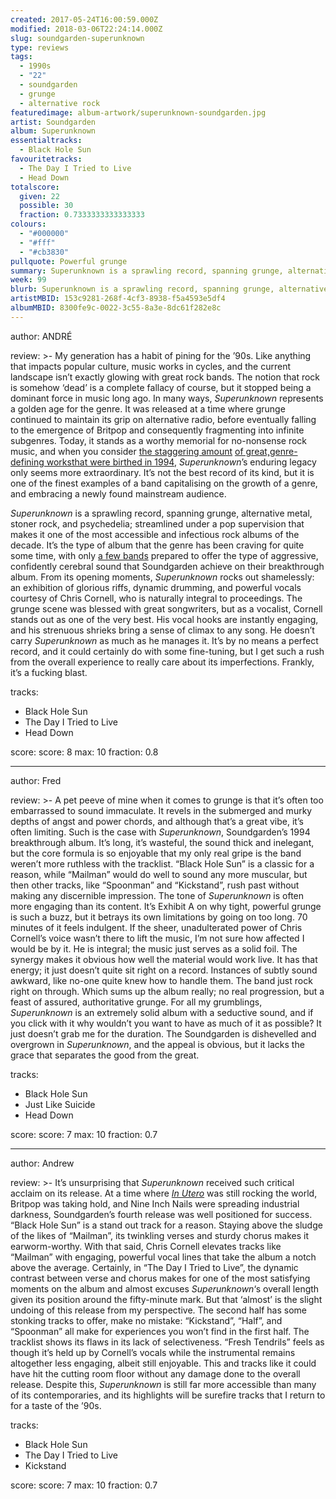 ```yaml
---
created: 2017-05-24T16:00:59.000Z
modified: 2018-03-06T22:24:14.000Z
slug: soundgarden-superunknown
type: reviews
tags:
  - 1990s
  - "22"
  - soundgarden
  - grunge
  - alternative rock
featuredimage: album-artwork/superunknown-soundgarden.jpg
artist: Soundgarden
album: Superunknown
essentialtracks:
  - Black Hole Sun
favouritetracks:
  - The Day I Tried to Live
  - Head Down
totalscore:
  given: 22
  possible: 30
  fraction: 0.7333333333333333
colours:
  - "#000000"
  - "#fff"
  - "#cb3830"
pullquote: Powerful grunge
summary: Superunknown is a sprawling record, spanning grunge, alternative metal, stoner rock, and psychedelia; streamlined under a pop supervision that makes it one of the most accessible and infectious rock albums of the decade.
week: 99
blurb: Superunknown is a sprawling record, spanning grunge, alternative metal, stoner rock, and psychedelia, all streamlined under a pop supervision that makes it one of the most accessible and infectious rock albums of the '90s.
artistMBID: 153c9281-268f-4cf3-8938-f5a4593e5df4
albumMBID: 8300fe9c-0022-3c55-8a3e-8dc61f282e8c
---
```

author: ANDRÉ

review: >-
  My generation has a habit of pining for the ’90s. Like anything that impacts popular culture, music works in cycles, and the current landscape isn’t exactly glowing with great rock bands. The notion that rock is somehow ‘dead’ is a complete fallacy of course, but it stopped being a dominant force in music long ago. In many ways, *Superunknown* represents a golden age for the genre. It was released at a time where grunge continued to maintain its grip on alternative radio, before eventually falling to the emergence of Britpop and consequently fragmenting into infinite subgenres. Today, it stands as a worthy memorial for no-nonsense rock music, and when you consider [the staggering amount](<reviews/nas-illmatic/>) [of great,](<reviews/dummy/>)[genre-defining works](<reviews/nine-inch-nails-the-downward-spiral/>)[that were birthed in 1994](<reviews/the-blue-album/>), *Superunknown*’s enduring legacy only seems more extraordinary. It’s not the best record of its kind, but it is one of the finest examples of a band capitalising on the growth of a genre, and embracing a newly found mainstream audience.

  *Superunknown* is a sprawling record, spanning grunge, alternative metal, stoner rock, and psychedelia; streamlined under a pop supervision that makes it one of the most accessible and infectious rock albums of the decade. It’s the type of album that the genre has been craving for quite some time, with only [a few bands](<reviews/like-clockwork/>) prepared to offer the type of aggressive, confidently cerebral sound that Soundgarden achieve on their breakthrough album. From its opening moments, *Superunknown* rocks out shamelessly: an exhibition of glorious riffs, dynamic drumming, and powerful vocals courtesy of Chris Cornell, who is naturally integral to proceedings. The grunge scene was blessed with great songwriters, but as a vocalist, Cornell stands out as one of the very best. His vocal hooks are instantly engaging, and his strenuous shrieks bring a sense of climax to any song. He doesn’t carry *Superunknown* as much as he manages it. It’s by no means a perfect record, and it could certainly do with some fine-tuning, but I get such a rush from the overall experience to really care about its imperfections. Frankly, it’s a fucking blast.

tracks:
  - Black Hole Sun
  - ­The Day I Tried to Live
  - ­Head Down

score:
  score: 8
  max: 10
  fraction: 0.8

---
author: Fred

review: >-
  A pet peeve of mine when it comes to grunge is that it’s often too embarrassed to sound immaculate. It revels in the submerged and murky depths of angst and power chords, and although that’s a great vibe, it’s often limiting. Such is the case with *Superunknown*, Soundgarden’s 1994 breakthrough album. It’s long, it’s wasteful, the sound thick and inelegant, but the core formula is so enjoyable that my only real gripe is the band weren’t more ruthless with the tracklist. “Black Hole Sun” is a classic for a reason, while “Mailman” would do well to sound any more muscular, but then other tracks, like “Spoonman” and “Kickstand”, rush past without making any discernible impression. The tone of *Superunknown* is often more engaging than its content. It’s Exhibit A on why tight, powerful grunge is such a buzz, but it betrays its own limitations by going on too long. 70 minutes of it feels indulgent. If the sheer, unadulterated power of Chris Cornell’s voice wasn’t there to lift the music, I’m not sure how affected I would be by it. He is integral; the music just serves as a solid foil. The synergy makes it obvious how well the material would work live. It has that energy; it just doesn’t quite sit right on a record. Instances of subtly sound awkward, like no-one quite knew how to handle them. The band just rock right on through. Which sums up the album really; no real progression, but a feast of assured, authoritative grunge. For all my grumblings, *Superunknown* is an extremely solid album with a seductive sound, and if you click with it why wouldn’t you want to have as much of it as possible? It just doesn’t grab me for the duration. The Soundgarden is dishevelled and overgrown in *Superunknown*, and the appeal is obvious, but it lacks the grace that separates the good from the great.

tracks:
  - Black Hole Sun
  - ­Just Like Suicide
  - ­Head Down

score:
  score: 7
  max: 10
  fraction: 0.7

---
author: Andrew

review: >-
  It’s unsurprising that *Superunknown* received such critical acclaim on its release. At a time where [*In Utero*](<reviews/nirvana-in-utero/>) was still rocking the world, Britpop was taking hold, and Nine Inch Nails were spreading industrial darkness, Soundgarden’s fourth release was well positioned for success. “Black Hole Sun” is a stand out track for a reason. Staying above the sludge of the likes of “Mailman”, its twinkling verses and sturdy chorus makes it earworm-worthy. With that said, Chris Cornell elevates tracks like “Mailman” with engaging, powerful vocal lines that take the album a notch above the average. Certainly, in “The Day I Tried to Live”, the dynamic contrast between verse and chorus makes for one of the most satisfying moments on the album and almost excuses *Superunknown*‘s overall length given its position around the fifty-minute mark. But that ‘almost’ is the slight undoing of this release from my perspective. The second half has some stonking tracks to offer, make no mistake: “Kickstand”, “Half”, and “Spoonman” all make for experiences you won’t find in the first half. The tracklist shows its flaws in its lack of selectiveness. “Fresh Tendrils” feels as though it’s held up by Cornell’s vocals while the instrumental remains altogether less engaging, albeit still enjoyable. This and tracks like it could have hit the cutting room floor without any damage done to the overall release. Despite this, *Superunknown* is still far more accessible than many of its contemporaries, and its highlights will be surefire tracks that I return to for a taste of the ’90s.

tracks:
  - Black Hole Sun
  - ­The Day I Tried to Live
  - ­Kickstand

score:
  score: 7
  max: 10
  fraction: 0.7
